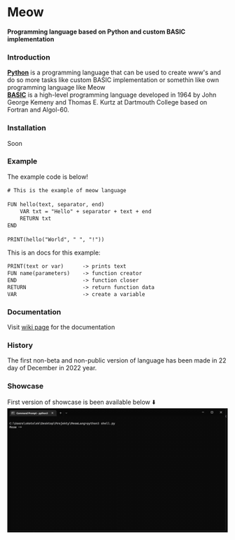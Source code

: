 # Meow

**Programming language based on Python and custom BASIC implementation**

### Introduction

**[Python](https://python.org)** is a programming language that can be used to create www's and do so more tasks like custom BASIC implementation or somethin like own programming language like Meow
<br>
**[BASIC](https://en.wikipedia.org/wiki/BASIC)** is a high-level programming language developed in 1964 by John George Kemeny and Thomas E. Kurtz at Dartmouth College based on Fortran and Algol-60.

### Installation

Soon

### Example

The example code is below!
```
# This is the example of meow language

FUN hello(text, separator, end)
    VAR txt = "Hello" + separator + text + end
    RETURN txt
END

PRINT(hello("World", " ", "!"))
```

This is an docs for this example:
```
PRINT(text or var)      -> prints text
FUN name(parameters)    -> function creator
END                     -> function closer
RETURN                  -> return function data
VAR                     -> create a variable
```

### Documentation

Visit [wiki page](https://github.com/xKotelek/MeowLang/wiki) for the documentation

### History

The first non-beta and non-public version of language has been made in 22 day of December in 2022 year.

### Showcase

First version of showcase is been available below ⬇️
<img src="showcase.gif" alt="Showcase">
